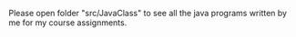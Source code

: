 Please open folder "src/JavaClass" to see all the java programs written by me for my course assignments. 
